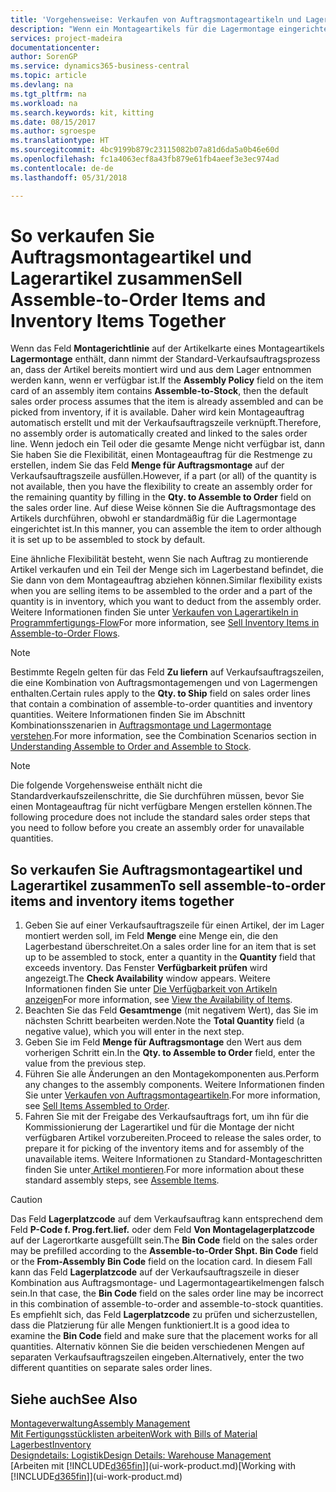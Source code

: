 ```yaml
---
title: 'Vorgehensweise: Verkaufen von Auftragsmontageartikeln und Lagerartikeln zusammen | Microsoft Docs'
description: "Wenn ein Montageartikels für die Lagermontage eingerichtet ist, dann nimmt der Standard-Verkaufsauftragsprozess an, dass der Artikel bereits montiert wird und aus dem Lager entnommen werden kann, wenn er verfügbar ist. Wenn jedoch ein Teil oder die gesamte Menge nicht verfügbar ist, dann Sie haben Sie die Flexibilität, einen Montageauftrag für die Restmenge dynamisch zu erstellen."
services: project-madeira
documentationcenter: 
author: SorenGP
ms.service: dynamics365-business-central
ms.topic: article
ms.devlang: na
ms.tgt_pltfrm: na
ms.workload: na
ms.search.keywords: kit, kitting
ms.date: 08/15/2017
ms.author: sgroespe
ms.translationtype: HT
ms.sourcegitcommit: 4bc9199b879c23115082b07a81d6da5a0b46e60d
ms.openlocfilehash: fc1a4063ecf8a43fb879e61fb4aeef3e3ec974ad
ms.contentlocale: de-de
ms.lasthandoff: 05/31/2018

---
```

# <a name="sell-assemble-to-order-items-and-inventory-items-together"></a><span data-ttu-id="68113-104">So verkaufen Sie Auftragsmontageartikel und Lagerartikel zusammen</span><span class="sxs-lookup"><span data-stu-id="68113-104">Sell Assemble-to-Order Items and Inventory Items Together</span></span>
<span data-ttu-id="68113-105">Wenn das Feld **Montagerichtlinie** auf der Artikelkarte eines Montageartikels **Lagermontage** enthält, dann nimmt der Standard-Verkaufsauftragsprozess an, dass der Artikel bereits montiert wird und aus dem Lager entnommen werden kann, wenn er verfügbar ist.</span><span class="sxs-lookup"><span data-stu-id="68113-105">If the **Assembly Policy** field on the item card of an assembly item contains **Assemble-to-Stock**, then the default sales order process assumes that the item is already assembled and can be picked from inventory, if it is available.</span></span> <span data-ttu-id="68113-106">Daher wird kein Montageauftrag automatisch erstellt und mit der Verkaufsauftragszeile verknüpft.</span><span class="sxs-lookup"><span data-stu-id="68113-106">Therefore, no assembly order is automatically created and linked to the sales order line.</span></span> <span data-ttu-id="68113-107">Wenn jedoch ein Teil oder die gesamte Menge nicht verfügbar ist, dann Sie haben Sie die Flexibilität, einen Montageauftrag für die Restmenge zu erstellen, indem Sie das Feld **Menge für Auftragsmontage** auf der Verkaufsauftragszeile ausfüllen.</span><span class="sxs-lookup"><span data-stu-id="68113-107">However, if a part (or all) of the quantity is not available, then you have the flexibility to create an assembly order for the remaining quantity by filling in the **Qty. to Assemble to Order** field on the sales order line.</span></span> <span data-ttu-id="68113-108">Auf diese Weise können Sie die Auftragsmontage des Artikels durchführen, obwohl er standardmäßig für die Lagermontage eingerichtet ist.</span><span class="sxs-lookup"><span data-stu-id="68113-108">In this manner, you can assemble the item to order although it is set up to be assembled to stock by default.</span></span>  

<span data-ttu-id="68113-109">Eine ähnliche Flexibilität besteht, wenn Sie nach Auftrag zu montierende Artikel verkaufen und ein Teil der Menge sich im Lagerbestand befindet, die Sie dann von dem Montageauftrag abziehen können.</span><span class="sxs-lookup"><span data-stu-id="68113-109">Similar flexibility exists when you are selling items to be assembled to the order and a part of the quantity is in inventory, which you want to deduct from the assembly order.</span></span> <span data-ttu-id="68113-110">Weitere Informationen finden Sie unter [Verkaufen von Lagerartikeln in Programmfertigungs-Flow](assembly-how-to-sell-inventory-items-in-assemble-to-order-flows.md)</span><span class="sxs-lookup"><span data-stu-id="68113-110">For more information, see [Sell Inventory Items in Assemble-to-Order Flows](assembly-how-to-sell-inventory-items-in-assemble-to-order-flows.md).</span></span>  

> [!NOTE]  
>  <span data-ttu-id="68113-111">Bestimmte Regeln gelten für das Feld **Zu liefern** auf Verkaufsauftragszeilen, die eine Kombination von Auftragsmontagemengen und von Lagermengen enthalten.</span><span class="sxs-lookup"><span data-stu-id="68113-111">Certain rules apply to the **Qty. to Ship** field on sales order lines that contain a combination of assemble-to-order quantities and inventory quantities.</span></span> <span data-ttu-id="68113-112">Weitere Informationen finden Sie im Abschnitt Kombinationsszenarien in [Auftragsmontage und Lagermontage verstehen](assembly-assemble-to-order-or-assemble-to-stock.md).</span><span class="sxs-lookup"><span data-stu-id="68113-112">For more information, see the Combination Scenarios section in [Understanding Assemble to Order and Assemble to Stock](assembly-assemble-to-order-or-assemble-to-stock.md).</span></span>  

> [!NOTE]  
>  <span data-ttu-id="68113-113">Die folgende Vorgehensweise enthält nicht die Standardverkaufszeilenschritte, die Sie durchführen müssen, bevor Sie einen Montageauftrag für nicht verfügbare Mengen erstellen können.</span><span class="sxs-lookup"><span data-stu-id="68113-113">The following procedure does not include the standard sales order steps that you need to follow before you create an assembly order for unavailable quantities.</span></span>

## <a name="to-sell-assemble-to-order-items-and-inventory-items-together"></a><span data-ttu-id="68113-114">So verkaufen Sie Auftragsmontageartikel und Lagerartikel zusammen</span><span class="sxs-lookup"><span data-stu-id="68113-114">To sell assemble-to-order items and inventory items together</span></span>  
1.  <span data-ttu-id="68113-115">Geben Sie auf einer Verkaufsauftragszeile für einen Artikel, der im Lager montiert werden soll, im Feld **Menge** eine Menge ein, die den Lagerbestand überschreitet.</span><span class="sxs-lookup"><span data-stu-id="68113-115">On a sales order line for an item that is set up to be assembled to stock, enter a quantity in the **Quantity** field that exceeds inventory.</span></span> <span data-ttu-id="68113-116">Das Fenster **Verfügbarkeit prüfen** wird angezeigt.</span><span class="sxs-lookup"><span data-stu-id="68113-116">The **Check Availability** window appears.</span></span> <span data-ttu-id="68113-117">Weitere Informationen finden Sie unter [Die Verfügbarkeit von Artikeln anzeigen](inventory-how-availability-overview.md)</span><span class="sxs-lookup"><span data-stu-id="68113-117">For more information, see [View the Availability of Items](inventory-how-availability-overview.md).</span></span>
2.  <span data-ttu-id="68113-118">Beachten Sie das Feld **Gesamtmenge** (mit negativem Wert), das Sie im nächsten Schritt bearbeiten werden.</span><span class="sxs-lookup"><span data-stu-id="68113-118">Note the **Total Quantity** field (a negative value), which you will enter in the next step.</span></span>  
3.  <span data-ttu-id="68113-119">Geben Sie im Feld **Menge für Auftragsmontage** den Wert aus dem vorherigen Schritt ein.</span><span class="sxs-lookup"><span data-stu-id="68113-119">In the **Qty. to Assemble to Order** field, enter the value from the previous step.</span></span>  
4.  <span data-ttu-id="68113-120">Führen Sie alle Änderungen an den Montagekomponenten aus.</span><span class="sxs-lookup"><span data-stu-id="68113-120">Perform any changes to the assembly components.</span></span> <span data-ttu-id="68113-121">Weitere Informationen finden Sie unter [Verkaufen von Auftragsmontageartikeln](assembly-how-to-sell-items-assembled-to-order.md).</span><span class="sxs-lookup"><span data-stu-id="68113-121">For more information, see [Sell Items Assembled to Order](assembly-how-to-sell-items-assembled-to-order.md).</span></span>  
5.  <span data-ttu-id="68113-122">Fahren Sie mit der Freigabe des Verkaufsauftrags fort, um ihn für die Kommissionierung der Lagerartikel und für die Montage der nicht verfügbaren Artikel vorzubereiten.</span><span class="sxs-lookup"><span data-stu-id="68113-122">Proceed to release the sales order, to prepare it for picking of the inventory items and for assembly of the unavailable items.</span></span> <span data-ttu-id="68113-123">Weitere Informationen zu Standard-Montageschritten finden Sie unter[ Artikel montieren](assembly-how-to-assemble-items.md).</span><span class="sxs-lookup"><span data-stu-id="68113-123">For more information about these standard assembly steps, see [Assemble Items](assembly-how-to-assemble-items.md).</span></span>  

> [!CAUTION]  
>  <span data-ttu-id="68113-124">Das Feld **Lagerplatzcode** auf dem Verkaufsauftrag kann entsprechend dem Feld **P-Code f. Prog.fert.lief.** oder dem Feld **Von Montagelagerplatzcode** auf der Lagerortkarte ausgefüllt sein.</span><span class="sxs-lookup"><span data-stu-id="68113-124">The **Bin Code** field on the sales order may be prefilled according to the **Assemble-to-Order Shpt. Bin Code** field or the **From-Assembly Bin Code** field on the location card.</span></span> <span data-ttu-id="68113-125">In diesem Fall kann das Feld **Lagerplatzcode** auf der Verkaufsauftragszeile in dieser Kombination aus Auftragsmontage- und Lagermontageartikelmengen falsch sein.</span><span class="sxs-lookup"><span data-stu-id="68113-125">In that case, the **Bin Code** field on the sales order line may be incorrect in this combination of assemble-to-order and assemble-to-stock quantities.</span></span> <span data-ttu-id="68113-126">Es empfiehlt sich, das Feld **Lagerplatzcode** zu prüfen und sicherzustellen, dass die Platzierung für alle Mengen funktioniert.</span><span class="sxs-lookup"><span data-stu-id="68113-126">It is a good idea to examine the **Bin Code** field and make sure that the placement works for all quantities.</span></span> <span data-ttu-id="68113-127">Alternativ können Sie die beiden verschiedenen Mengen auf separaten Verkaufsauftragszeilen eingeben.</span><span class="sxs-lookup"><span data-stu-id="68113-127">Alternatively, enter the two different quantities on separate sales order lines.</span></span>  

## <a name="see-also"></a><span data-ttu-id="68113-128">Siehe auch</span><span class="sxs-lookup"><span data-stu-id="68113-128">See Also</span></span>  
[<span data-ttu-id="68113-129">Montageverwaltung</span><span class="sxs-lookup"><span data-stu-id="68113-129">Assembly Management</span></span>](assembly-assemble-items.md)  
[<span data-ttu-id="68113-130">Mit Fertigungsstücklisten arbeiten</span><span class="sxs-lookup"><span data-stu-id="68113-130">Work with Bills of Material</span></span>](inventory-how-work-BOMs.md)  
[<span data-ttu-id="68113-131">Lagerbest</span><span class="sxs-lookup"><span data-stu-id="68113-131">Inventory</span></span>](inventory-manage-inventory.md)  
[<span data-ttu-id="68113-132">Designdetails: Logistik</span><span class="sxs-lookup"><span data-stu-id="68113-132">Design Details: Warehouse Management</span></span>](design-details-warehouse-management.md)  
<span data-ttu-id="68113-133">[Arbeiten mit [!INCLUDE[d365fin](includes/d365fin_md.md)]](ui-work-product.md)</span><span class="sxs-lookup"><span data-stu-id="68113-133">[Working with [!INCLUDE[d365fin](includes/d365fin_md.md)]](ui-work-product.md)</span></span>


